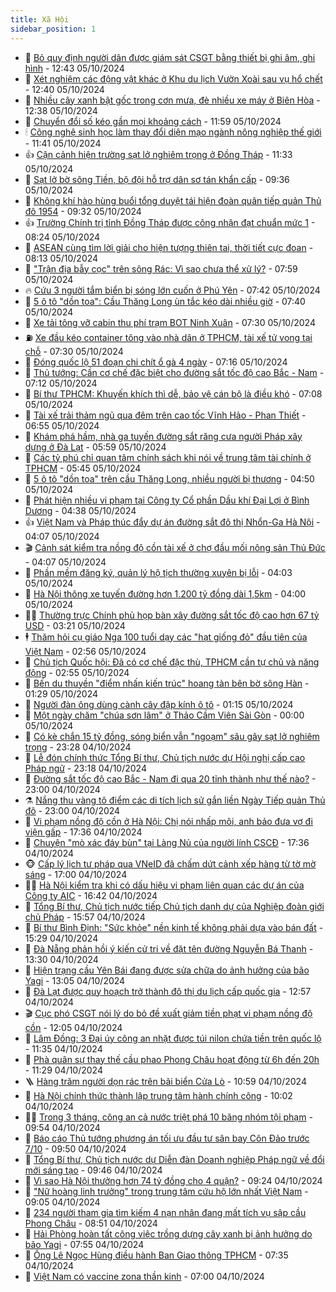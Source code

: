 ```yaml
---
title: Xã Hội
sidebar_position: 1
---
```


<!-- dantri-xa-hoi:START -->
- 🫣 [Bỏ quy định người dân được giám sát CSGT bằng thiết bị ghi âm, ghi hình](https://dantri.com.vn/xa-hoi/bo-quy-dinh-nguoi-dan-duoc-giam-sat-csgt-bang-thiet-bi-ghi-am-ghi-hinh-20241005192544285.htm) - 12:43 05/10/2024
- 💼 [Xét nghiệm các động vật khác ở Khu du lịch Vườn Xoài sau vụ hổ chết](https://dantri.com.vn/xa-hoi/xet-nghiem-cac-dong-vat-khac-o-khu-du-lich-vuon-xoai-sau-vu-ho-chet-20241005192847672.htm) - 12:40 05/10/2024
- 🎊 [Nhiều cây xanh bật gốc trong cơn mưa, đè nhiều xe máy ở Biên Hòa](https://dantri.com.vn/xa-hoi/nhieu-cay-xanh-bat-goc-trong-con-mua-de-nhieu-xe-may-o-bien-hoa-20241005190903125.htm) - 12:38 05/10/2024
- 🙉 [Chuyển đổi số kéo gần mọi khoảng cách](https://dantri.com.vn/xa-hoi/chuyen-doi-so-keo-gan-moi-khoang-cach-20241005105344256.htm) - 11:59 05/10/2024
- 🕯 [Công nghệ sinh học làm thay đổi diện mạo ngành nông nghiệp thế giới](https://dantri.com.vn/xa-hoi/cong-nghe-sinh-hoc-lam-thay-doi-dien-mao-nganh-nong-nghiep-the-gioi-20241005160202044.htm) - 11:41 05/10/2024
- 👍 [Cận cảnh hiện trường sạt lở nghiêm trọng ở Đồng Tháp](https://dantri.com.vn/xa-hoi/can-canh-hien-truong-sat-lo-nghiem-trong-o-dong-thap-20241005152204943.htm) - 11:33 05/10/2024
- 🤖 [Sạt lở bờ sông Tiền, bộ đội hỗ trợ dân sơ tán khẩn cấp](https://dantri.com.vn/xa-hoi/sat-lo-bo-song-tien-bo-doi-ho-tro-dan-so-tan-khan-cap-20241005161620523.htm) - 09:36 05/10/2024
- 🙉 [Không khí hào hùng buổi tổng duyệt tái hiện đoàn quân tiếp quản Thủ đô 1954](https://dantri.com.vn/xa-hoi/khong-khi-hao-hung-buoi-tong-duyet-tai-hien-doan-quan-tiep-quan-thu-do-1954-20241005155549445.htm) - 09:32 05/10/2024
- 👍 [Trường Chính trị tỉnh Đồng Tháp được công nhận đạt chuẩn mức 1](https://dantri.com.vn/xa-hoi/truong-chinh-tri-tinh-dong-thap-duoc-cong-nhan-dat-chuan-muc-1-20241005150521249.htm) - 08:24 05/10/2024
- 🗽 [ASEAN cùng tìm lời giải cho hiện tượng thiên tai, thời tiết cực đoan](https://dantri.com.vn/xa-hoi/asean-cung-tim-loi-giai-cho-hien-tuong-thien-tai-thoi-tiet-cuc-doan-20241005150534948.htm) - 08:13 05/10/2024
- 🗽 [&quot;Trận địa bẫy cọc&quot; trên sông Rác: Vì sao chưa thể xử lý?](https://dantri.com.vn/xa-hoi/tran-dia-bay-coc-tren-song-rac-vi-sao-chua-the-xu-ly-20241005123642845.htm) - 07:59 05/10/2024
- 🔥 [Cứu 3 người tắm biển bị sóng lớn cuốn ở Phú Yên](https://dantri.com.vn/xa-hoi/cuu-3-nguoi-tam-bien-bi-song-lon-cuon-o-phu-yen-20241005140618539.htm) - 07:42 05/10/2024
- 🦒 [5 ô tô &quot;dồn toa&quot;: Cầu Thăng Long ùn tắc kéo dài nhiều giờ](https://dantri.com.vn/xa-hoi/5-o-to-don-toa-cau-thang-long-un-tac-keo-dai-nhieu-gio-20241005141337694.htm) - 07:40 05/10/2024
- 🧐 [Xe tải tông vỡ cabin thu phí trạm BOT Ninh Xuân](https://dantri.com.vn/xa-hoi/xe-tai-tong-vo-cabin-thu-phi-tram-bot-ninh-xuan-20241005132628119.htm) - 07:30 05/10/2024
- ⛽️ [Xe đầu kéo container tông vào nhà dân ở TPHCM, tài xế tử vong tại chỗ](https://dantri.com.vn/xa-hoi/xe-dau-keo-container-tong-vao-nha-dan-o-tphcm-tai-xe-tu-vong-tai-cho-20241005142400081.htm) - 07:30 05/10/2024
- 🚀 [Đóng quốc lộ 51 đoạn chi chít ổ gà 4 ngày](https://dantri.com.vn/xa-hoi/dong-quoc-lo-51-doan-chi-chit-o-ga-4-ngay-20241005132027853.htm) - 07:16 05/10/2024
- 🦒 [Thủ tướng: Cần cơ chế đặc biệt cho đường sắt tốc độ cao Bắc - Nam](https://dantri.com.vn/xa-hoi/thu-tuong-can-co-che-dac-biet-cho-duong-sat-toc-do-cao-bac-nam-20241005124807903.htm) - 07:12 05/10/2024
- 🦅 [Bí thư TPHCM: Khuyến khích thì dễ, bảo vệ cán bộ là điều khó](https://dantri.com.vn/xa-hoi/bi-thu-tphcm-khuyen-khich-thi-de-bao-ve-can-bo-la-dieu-kho-20241005134539249.htm) - 07:08 05/10/2024
- 🚀 [Tài xế trải thảm ngủ qua đêm trên cao tốc Vĩnh Hảo - Phan Thiết](https://dantri.com.vn/xa-hoi/tai-xe-trai-tham-ngu-qua-dem-tren-cao-toc-vinh-hao-phan-thiet-20241005125123187.htm) - 06:55 05/10/2024
- 🦅 [Khám phá hầm, nhà ga tuyến đường sắt răng cưa người Pháp xây dựng ở Đà Lạt](https://dantri.com.vn/xa-hoi/kham-pha-ham-nha-ga-tuyen-duong-sat-rang-cua-nguoi-phap-xay-dung-o-da-lat-20241005093643190.htm) - 05:59 05/10/2024
- 🤠 [Các tỷ phú chỉ quan tâm chính sách khi nói về trung tâm tài chính ở TPHCM](https://dantri.com.vn/xa-hoi/cac-ty-phu-chi-quan-tam-chinh-sach-khi-noi-ve-trung-tam-tai-chinh-o-tphcm-20241005112358147.htm) - 05:45 05/10/2024
- 💄 [5 ô tô &quot;dồn toa&quot; trên cầu Thăng Long, nhiều người bị thương](https://dantri.com.vn/xa-hoi/5-o-to-don-toa-tren-cau-thang-long-nhieu-nguoi-bi-thuong-20241005114418878.htm) - 04:50 05/10/2024
- 🥷 [Phát hiện nhiều vi phạm tại Công ty Cổ phần Dầu khí Đại Lợi ở Bình Dương](https://dantri.com.vn/xa-hoi/phat-hien-nhieu-vi-pham-tai-cong-ty-co-phan-dau-khi-dai-loi-o-binh-duong-20241005104303830.htm) - 04:38 05/10/2024
- 👍 [Việt Nam và Pháp thúc đẩy dự án đường sắt đô thị Nhổn-Ga Hà Nội](https://dantri.com.vn/xa-hoi/viet-nam-va-phap-thuc-day-du-an-duong-sat-do-thi-nhon-ga-ha-noi-20241005110747335.htm) - 04:07 05/10/2024
- 🎬 [Cảnh sát kiểm tra nồng độ cồn tài xế ở chợ đầu mối nông sản Thủ Đức](https://dantri.com.vn/xa-hoi/canh-sat-kiem-tra-nong-do-con-tai-xe-o-cho-dau-moi-nong-san-thu-duc-20241005092152241.htm) - 04:07 05/10/2024
- 🦒 [Phần mềm đăng ký, quản lý hộ tịch thường xuyên bị lỗi](https://dantri.com.vn/xa-hoi/phan-mem-dang-ky-quan-ly-ho-tich-thuong-xuyen-bi-loi-20241005105643960.htm) - 04:03 05/10/2024
- 🌊 [Hà Nội thông xe tuyến đường hơn 1.200 tỷ đồng dài 1,5km](https://dantri.com.vn/xa-hoi/ha-noi-thong-xe-tuyen-duong-hon-1200-ty-dong-dai-15km-20241005095845142.htm) - 04:00 05/10/2024
- 🧑‍💻 [Thường trực Chính phủ họp bàn xây đường sắt tốc độ cao hơn 67 tỷ USD](https://dantri.com.vn/xa-hoi/thuong-truc-chinh-phu-hop-ban-xay-duong-sat-toc-do-cao-hon-67-ty-usd-20241005100646947.htm) - 03:21 05/10/2024
- 🕴 [Thăm hỏi cụ giáo Nga 100 tuổi dạy các &quot;hạt giống đỏ&quot; đầu tiên của Việt Nam](https://dantri.com.vn/xa-hoi/tham-hoi-cu-giao-nga-100-tuoi-day-cac-hat-giong-do-dau-tien-cua-viet-nam-20241005095555574.htm) - 02:56 05/10/2024
- 🤔 [Chủ tịch Quốc hội: Đã có cơ chế đặc thù, TPHCM cần tự chủ và năng động](https://dantri.com.vn/xa-hoi/chu-tich-quoc-hoi-da-co-co-che-dac-thu-tphcm-can-tu-chu-va-nang-dong-20241005091812249.htm) - 02:55 05/10/2024
- 💄 [Bến du thuyền &quot;điểm nhấn kiến trúc&quot; hoang tàn bên bờ sông Hàn](https://dantri.com.vn/xa-hoi/ben-du-thuyen-diem-nhan-kien-truc-hoang-tan-ben-bo-song-han-20240919210812682.htm) - 01:29 05/10/2024
- 🧠 [Người đàn ông dùng cành cây đập kính ô tô](https://dantri.com.vn/xa-hoi/nguoi-dan-ong-dung-canh-cay-dap-kinh-o-to-20241004213612574.htm) - 01:15 05/10/2024
- 🦣 [Một ngày chăm &quot;chúa sơn lâm&quot; ở Thảo Cầm Viên Sài Gòn](https://dantri.com.vn/xa-hoi/mot-ngay-cham-chua-son-lam-o-thao-cam-vien-sai-gon-20241004144406634.htm) - 00:00 05/10/2024
- 💫 [Có kè chắn 15 tỷ đồng, sóng biển vẫn &quot;ngoạm&quot; sâu gây sạt lở nghiêm trọng](https://dantri.com.vn/xa-hoi/co-ke-chan-15-ty-dong-song-bien-van-ngoam-sau-gay-sat-lo-nghiem-trong-20241005003258849.htm) - 23:28 04/10/2024
- 🚀 [Lễ đón chính thức Tổng Bí thư, Chủ tịch nước dự Hội nghị cấp cao Pháp ngữ](https://dantri.com.vn/xa-hoi/le-don-chinh-thuc-tong-bi-thu-chu-tich-nuoc-du-hoi-nghi-cap-cao-phap-ngu-20241005061758289.htm) - 23:18 04/10/2024
- 🤔 [Đường sắt tốc độ cao Bắc - Nam đi qua 20 tỉnh thành như thế nào?](https://dantri.com.vn/xa-hoi/duong-sat-toc-do-cao-bac-nam-di-qua-20-tinh-thanh-nhu-the-nao-20241004224747990.htm) - 23:00 04/10/2024
- ⚗️ [Nắng thu vàng tô điểm các di tích lịch sử gắn liền Ngày Tiếp quản Thủ đô](https://dantri.com.vn/xa-hoi/nang-thu-vang-to-diem-cac-di-tich-lich-su-gan-lien-ngay-tiep-quan-thu-do-20241003194942109.htm) - 23:00 04/10/2024
- 🫶 [Vi phạm nồng độ cồn ở Hà Nội: Chị nói nhấp môi, anh bảo đưa vợ đi viện gấp](https://dantri.com.vn/xa-hoi/vi-pham-nong-do-con-o-ha-noi-chi-noi-nhap-moi-anh-bao-dua-vo-di-vien-gap-20241004231800473.htm) - 17:36 04/10/2024
- 🌮 [Chuyện &quot;mò xác đáy bùn&quot; tại Làng Nủ của người lính CSCĐ](https://dantri.com.vn/xa-hoi/chuyen-mo-xac-day-bun-tai-lang-nu-cua-nguoi-linh-cscd-20241004194141432.htm) - 17:36 04/10/2024
- 🐵 [Cấp lý lịch tư pháp qua VNeID đã chấm dứt cảnh xếp hàng từ tờ mờ sáng](https://dantri.com.vn/xa-hoi/cap-ly-lich-tu-phap-qua-vneid-da-cham-dut-canh-xep-hang-tu-to-mo-sang-20241004212448243.htm) - 17:00 04/10/2024
- 🧑‍🏫 [Hà Nội kiểm tra khi có dấu hiệu vi phạm liên quan các dự án của Công ty AIC](https://dantri.com.vn/xa-hoi/ha-noi-kiem-tra-khi-co-dau-hieu-vi-pham-lien-quan-cac-du-an-cua-cong-ty-aic-20241004233147736.htm) - 16:42 04/10/2024
- 💫 [Tổng Bí thư, Chủ tịch nước tiếp Chủ tịch danh dự của Nghiệp đoàn giới chủ Pháp](https://dantri.com.vn/xa-hoi/tong-bi-thu-chu-tich-nuoc-tiep-chu-tich-danh-du-cua-nghiep-doan-gioi-chu-phap-20241004225709382.htm) - 15:57 04/10/2024
- 🦩 [Bí thư Bình Định: &quot;Sức khỏe&quot; nền kinh tế không phải dựa vào bán đất](https://dantri.com.vn/xa-hoi/bi-thu-binh-dinh-suc-khoe-nen-kinh-te-khong-phai-dua-vao-ban-dat-20241004205818346.htm) - 15:29 04/10/2024
- 🦄 [Đà Nẵng phản hồi ý kiến cử tri về đặt tên đường Nguyễn Bá Thanh](https://dantri.com.vn/xa-hoi/da-nang-phan-hoi-y-kien-cu-tri-ve-dat-ten-duong-nguyen-ba-thanh-20241004195929805.htm) - 13:30 04/10/2024
- 💂 [Hiện trạng cầu Yên Bái đang được sửa chữa do ảnh hưởng của bão Yagi](https://dantri.com.vn/xa-hoi/hien-trang-cau-yen-bai-dang-duoc-sua-chua-do-anh-huong-cua-bao-yagi-20241004193310824.htm) - 13:05 04/10/2024
- 💄 [Đà Lạt được quy hoạch trở thành đô thị du lịch cấp quốc gia](https://dantri.com.vn/xa-hoi/da-lat-duoc-quy-hoach-tro-thanh-do-thi-du-lich-cap-quoc-gia-20241004191253239.htm) - 12:57 04/10/2024
- 🎬 [Cục phó CSGT nói lý do bỏ đề xuất giảm tiền phạt vi phạm nồng độ cồn](https://dantri.com.vn/xa-hoi/cuc-pho-csgt-noi-ly-do-bo-de-xuat-giam-tien-phat-vi-pham-nong-do-con-20241004185947383.htm) - 12:05 04/10/2024
- 👀 [Lâm Đồng: 3 Đại úy công an nhặt được túi nilon chứa tiền trên quốc lộ](https://dantri.com.vn/xa-hoi/lam-dong-3-dai-uy-cong-an-nhat-duoc-tui-nilon-chua-tien-tren-quoc-lo-20241004165655131.htm) - 11:35 04/10/2024
- 💃 [Phà quân sự thay thế cầu phao Phong Châu hoạt động từ 6h đến 20h](https://dantri.com.vn/xa-hoi/pha-quan-su-thay-the-cau-phao-phong-chau-hoat-dong-tu-6h-den-20h-20241004181302914.htm) - 11:29 04/10/2024
- 🪜 [Hàng trăm người dọn rác trên bãi biển Cửa Lò](https://dantri.com.vn/xa-hoi/hang-tram-nguoi-don-rac-tren-bai-bien-cua-lo-20241004125334369.htm) - 10:59 04/10/2024
- 📝 [Hà Nội chính thức thành lập trung tâm hành chính công](https://dantri.com.vn/xa-hoi/ha-noi-chinh-thuc-thanh-lap-trung-tam-hanh-chinh-cong-20241004165527808.htm) - 10:02 04/10/2024
- 🧑‍💻 [Trong 3 tháng, công an cả nước triệt phá 10 băng nhóm tội phạm](https://dantri.com.vn/xa-hoi/trong-3-thang-cong-an-ca-nuoc-triet-pha-10-bang-nhom-toi-pham-20241004163242647.htm) - 09:54 04/10/2024
- 👺 [Báo cáo Thủ tướng phương án tối ưu đầu tư sân bay Côn Đảo trước 7/10](https://dantri.com.vn/xa-hoi/bao-cao-thu-tuong-phuong-an-toi-uu-dau-tu-san-bay-con-dao-truoc-710-20241004163223451.htm) - 09:50 04/10/2024
- 🌮 [Tổng Bí thư, Chủ tịch nước dự Diễn đàn Doanh nghiệp Pháp ngữ về đổi mới sáng tạo](https://dantri.com.vn/xa-hoi/tong-bi-thu-chu-tich-nuoc-du-dien-dan-doanh-nghiep-phap-ngu-ve-doi-moi-sang-tao-20241004164634824.htm) - 09:46 04/10/2024
- 🤭 [Vì sao Hà Nội thưởng hơn 74 tỷ đồng cho 4 quận?](https://dantri.com.vn/xa-hoi/vi-sao-ha-noi-thuong-hon-74-ty-dong-cho-4-quan-20241004155355428.htm) - 09:24 04/10/2024
- 💪 [&quot;Nữ hoàng linh trưởng&quot; trong trung tâm cứu hộ lớn nhất Việt Nam](https://dantri.com.vn/xa-hoi/nu-hoang-linh-truong-trong-trung-tam-cuu-ho-lon-nhat-viet-nam-20241004153409413.htm) - 09:05 04/10/2024
- 🧰 [234 người tham gia tìm kiếm 4 nạn nhân đang mất tích vụ sập cầu Phong Châu](https://dantri.com.vn/xa-hoi/234-nguoi-tham-gia-tim-kiem-4-nan-nhan-dang-mat-tich-vu-sap-cau-phong-chau-20241004152630242.htm) - 08:51 04/10/2024
- 🤡 [Hải Phòng hoàn tất công việc trồng dựng cây xanh bị ảnh hưởng do bão Yagi](https://dantri.com.vn/xa-hoi/hai-phong-hoan-tat-cong-viec-trong-dung-cay-xanh-bi-anh-huong-do-bao-yagi-20241004144314706.htm) - 07:55 04/10/2024
- 🦆 [Ông Lê Ngọc Hùng điều hành Ban Giao thông TPHCM](https://dantri.com.vn/xa-hoi/ong-le-ngoc-hung-dieu-hanh-ban-giao-thong-tphcm-20241004133407025.htm) - 07:35 04/10/2024
- 🦍 [Việt Nam có vaccine zona thần kinh](https://dantri.com.vn/xa-hoi/viet-nam-co-vaccine-zona-than-kinh-20241004134553815.htm) - 07:00 04/10/2024<!-- dantri-xa-hoi:END -->
